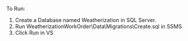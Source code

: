To Run:

1. Create a Database named Weatherization in SQL Server.
2. Run WeatherizationWorkOrder\Data\Migrations\Create.sql in SSMS
3. Click Run in VS
